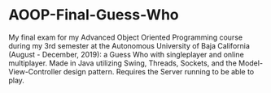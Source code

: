 # AOOP-Final-Guess-Who
My final exam for my Advanced Object Oriented Programming course during my 3rd semester at the Autonomous University of Baja California (August - December, 2019): a Guess Who with singleplayer and online multiplayer. Made in Java utilizing Swing, Threads, Sockets, and the Model-View-Controller design pattern. Requires the Server running to be able to play.
